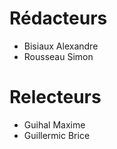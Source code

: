 # Rédacteurs

* Bisiaux Alexandre
* Rousseau Simon

# Relecteurs

* Guihal Maxime
* Guillermic Brice
